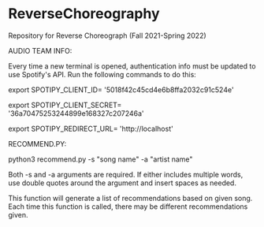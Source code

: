 # ReverseChoreography
Repository for Reverse Choreograph (Fall 2021-Spring 2022)

AUDIO TEAM INFO: 

Every time a new terminal is opened, authentication info must be
updated to use Spotify's API. Run the following commands to do this:

export SPOTIPY_CLIENT_ID= '5018f42c45cd4e6b8ffa2032c91c524e'

export SPOTIPY_CLIENT_SECRET= '36a70475253244899e168327c207246a'

export SPOTIPY_REDIRECT_URL= 'http://localhost'

RECOMMEND.PY:

python3 recommend.py -s "song name" -a "artist name"

Both -s and -a arguments are required. If either includes
multiple words, use double quotes around the argument and
insert spaces as needed.

This function will generate a list of recommendations 
based on given song. Each time this function is called, 
there may be different recommendations given.
